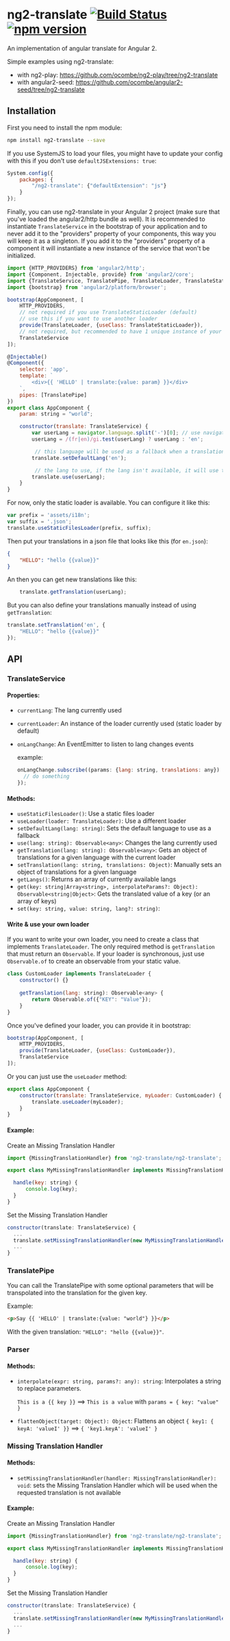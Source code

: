 # ng2-translate [![Build Status](https://travis-ci.org/ocombe/ng2-translate.svg?branch=master)](https://travis-ci.org/ocombe/ng2-translate) [![npm version](https://img.shields.io/npm/v/ng2-translate.svg)](https://www.npmjs.com/package/ng2-translate)
An implementation of angular translate for Angular 2.

Simple examples using ng2-translate:
- with ng2-play: https://github.com/ocombe/ng2-play/tree/ng2-translate
- with angular2-seed: https://github.com/ocombe/angular2-seed/tree/ng2-translate

## Installation
First you need to install the npm module:
```sh
npm install ng2-translate --save
```

If you use SystemJS to load your files, you might have to update your config with this if you don't use `defaultJSExtensions: true`:
```js
System.config({
    packages: {
        "/ng2-translate": {"defaultExtension": "js"}
    }
});
```

Finally, you can use ng2-translate in your Angular 2 project (make sure that you've loaded the angular2/http bundle as well).
It is recommended to instantiate `TranslateService` in the bootstrap of your application and to never add it to the "providers" property of your components, this way you will keep it as a singleton.
If you add it to the "providers" property of a component it will instantiate a new instance of the service that won't be initialized.

```js
import {HTTP_PROVIDERS} from 'angular2/http';
import {Component, Injectable, provide} from 'angular2/core';
import {TranslateService, TranslatePipe, TranslateLoader, TranslateStaticLoader} from 'ng2-translate/ng2-translate';
import {bootstrap} from 'angular2/platform/browser';

bootstrap(AppComponent, [
    HTTP_PROVIDERS,
    // not required if you use TranslateStaticLoader (default)
    // use this if you want to use another loader
    provide(TranslateLoader, {useClass: TranslateStaticLoader}),
    // not required, but recommended to have 1 unique instance of your service
    TranslateService
]);

@Injectable()
@Component({
    selector: 'app',
    template: `
        <div>{{ 'HELLO' | translate:{value: param} }}</div>
    `,
    pipes: [TranslatePipe]
})
export class AppComponent {
    param: string = "world";

    constructor(translate: TranslateService) {
        var userLang = navigator.language.split('-')[0]; // use navigator lang if available
        userLang = /(fr|en)/gi.test(userLang) ? userLang : 'en';

         // this language will be used as a fallback when a translation isn't found in the current language
        translate.setDefaultLang('en');

         // the lang to use, if the lang isn't available, it will use the current loader to get them
        translate.use(userLang);
    }
}
```

For now, only the static loader is available. You can configure it like this:
```js
var prefix = 'assets/i18n';
var suffix = '.json';
translate.useStaticFilesLoader(prefix, suffix);
```

Then put your translations in a json file that looks like this (for `en.json`):
```json
{
    "HELLO": "hello {{value}}"
}
```

An then you can get new translations like this:
```js
    translate.getTranslation(userLang);
```

But you can also define your translations manually instead of using `getTranslation`:
```js
translate.setTranslation('en', {
    "HELLO": "hello {{value}}"
});
```

## API
### TranslateService
#### Properties:
- `currentLang`: The lang currently used
- `currentLoader`: An instance of the loader currently used (static loader by default)
- `onLangChange`: An EventEmitter to listen to lang changes events

    example:
	```js
    onLangChange.subscribe((params: {lang: string, translations: any}) => {
	  // do something
	});
    ```

#### Methods:
- `useStaticFilesLoader()`: Use a static files loader
- `useLoader(loader: TranslateLoader)`: Use a different loader
- `setDefaultLang(lang: string)`: Sets the default language to use as a fallback
- `use(lang: string): Observable<any>`: Changes the lang currently used
- `getTranslation(lang: string): Observable<any>`: Gets an object of translations for a given language with the current loader
- `setTranslation(lang: string, translations: Object)`: Manually sets an object of translations for a given language
- `getLangs()`: Returns an array of currently available langs
- `get(key: string|Array<string>, interpolateParams?: Object): Observable<string|Object>`: Gets the translated value of a key (or an array of keys)
- `set(key: string, value: string, lang?: string)`:

#### Write & use your own loader
If you want to write your own loader, you need to create a class that implements `TranslateLoader`.
The only required method is `getTranslation` that must return an `Observable`. If your loader is synchronous, just use `Observable.of` to create an observable from your static value.
```js
class CustomLoader implements TranslateLoader {
	constructor() {}
	
    getTranslation(lang: string): Observable<any> {
        return Observable.of({"KEY": "Value"});
    }
}
```

Once you've defined your loader, you can provide it in bootstrap:
```js
bootstrap(AppComponent, [
    HTTP_PROVIDERS,
    provide(TranslateLoader, {useClass: CustomLoader}),
    TranslateService
]);
```

Or you can just use the `useLoader` method:
```js
export class AppComponent {
    constructor(translate: TranslateService, myLoader: CustomLoader) {
        translate.useLoader(myLoader);
    }
}
```

#### Example:
Create an Missing Translation Handler
```js
import {MissingTranslationHandler} from 'ng2-translate/ng2-translate';

export class MyMissingTranslationHandler implements MissingTranslationHandler {

  handle(key: string) {
      console.log(key);
  }
}
```

Set the Missing Translation Handler
```js
constructor(translate: TranslateService) {
  ...
  translate.setMissingTranslationHandler(new MyMissingTranslationHandler());
  ...
}  
```

### TranslatePipe
You can call the TranslatePipe with some optional parameters that will be transpolated into the translation for the given key.

Example:
```html
<p>Say {{ 'HELLO' | translate:{value: "world"} }}</p>
```

With the given translation: `"HELLO": "hello {{value}}"`.

### Parser
#### Methods:
- `interpolate(expr: string, params?: any): string`: Interpolates a string to replace parameters.

    `This is a {{ key }}` ==> `This is a value` with `params = { key: "value" }`
- `flattenObject(target: Object): Object`:  Flattens an object
     `{ key1: { keyA: 'valueI' }}` ==> `{ 'key1.keyA': 'valueI' }`


### Missing Translation Handler
#### Methods:
- `setMissingTranslationHandler(handler: MissingTranslationHandler): void`: sets the Missing Translation Handler which will be
used when the requested translation is not available

#### Example:
Create an Missing Translation Handler
```js
import {MissingTranslationHandler} from 'ng2-translate/ng2-translate';

export class MyMissingTranslationHandler implements MissingTranslationHandler {

  handle(key: string) {
      console.log(key);
  }
}
```

Set the Missing Translation Handler
```js
constructor(translate: TranslateService) {
  ...
  translate.setMissingTranslationHandler(new MyMissingTranslationHandler());
  ...
}  
```
